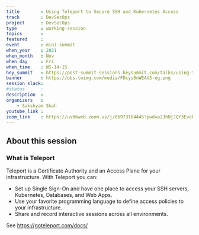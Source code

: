 ```yaml
---
title        : Using Teleport to Secure SSH and Kubernetes Access
track        : DevSecOps
project      : DevSecOps
type         : working-session
topics       :
featured     :
event        : mini-summit
when_year    : 2021
when_month   : Nov
when_day     : Fri
when_time    : WS-14-15
hey_summit   : https://post-summit-sessions.heysummit.com/talks/using-teleport-to-secure-ssh-and-kubernetes-access/
banner       : https://pbs.twimg.com/media/FDcyu0nWEAUS-eg.png
session_slack:
#status      : 
description  :
organizers   :
    - Sakshyam Shah
youtube_link : 
zoom_link    : https://us06web.zoom.us/j/86973164445?pwd=a2JhNjJQY3EvekltbHl5VkFnekxBQT09
---
```


## About this session

### What is Teleport

Teleport is a Certificate Authority and an Access Plane for your infrastructure. With Teleport you can:

- Set up Single Sign-On and have one place to access your SSH servers, Kubernetes, Databases, and Web Apps.
- Use your favorite programming language to define access policies to your infrastructure.
- Share and record interactive sessions across all environments.

See https://goteleport.com/docs/
